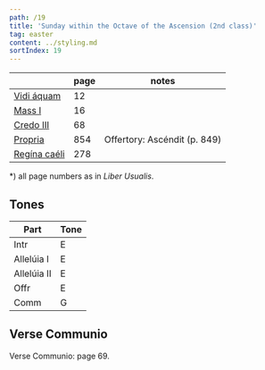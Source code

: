 ```yaml
---
path: /19
title: 'Sunday within the Octave of the Ascension (2nd class)'
tag: easter
content: ../styling.md
sortIndex: 19
---
```


|   | page | notes   |
|---|---|---|
| [Vidi áquam](/pdf/vidi-aquam.pdf) | 12 ||
| [Mass I](/pdf/i.pdf) | 16 ||
| [Credo III](/pdf/credo-iii.pdf) | 68 ||
| [Propria](/pdf/sunday-within-octave-of-the-ascension.pdf)  | 854 | Offertory: Ascéndit (p. 849) |
| [Regína caéli](/pdf/ave-regina-caelorum.pdf)  | 278  ||

*) all page numbers as in _Liber Usualis_.

## Tones

| Part  | Tone |
|---|---|
| Intr | E |
| Allelúia I | E |
| Allelúia II | E |
| Offr | E |
| Comm | G |

## Verse Communio
Verse Communio: page 69.
